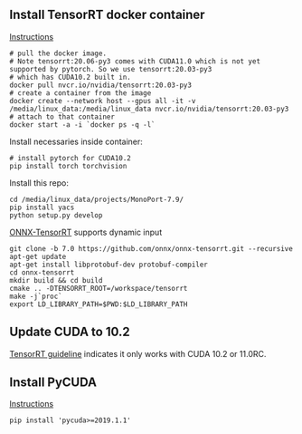 
## Install TensorRT docker container
[Instructions](https://docs.nvidia.com/deeplearning/tensorrt/container-release-notes/running.html)
```
# pull the docker image. 
# Note tensorrt:20.06-py3 comes with CUDA11.0 which is not yet supported by pytorch. So we use tensorrt:20.03-py3
# which has CUDA10.2 built in.
docker pull nvcr.io/nvidia/tensorrt:20.03-py3
# create a container from the image
docker create --network host --gpus all -it -v /media/linux_data:/media/linux_data nvcr.io/nvidia/tensorrt:20.03-py3
# attach to that container
docker start -a -i `docker ps -q -l`
```

Install necessaries inside container:
```
# install pytorch for CUDA10.2
pip install torch torchvision
```

Install this repo:
```
cd /media/linux_data/projects/MonoPort-7.9/
pip install yacs
python setup.py develop
```

[ONNX-TensorRT](https://github.com/onnx/onnx-tensorrt/tree/7.0) supports dynamic input
```
git clone -b 7.0 https://github.com/onnx/onnx-tensorrt.git --recursive
apt-get update
apt-get install libprotobuf-dev protobuf-compiler
cd onnx-tensorrt
mkdir build && cd build
cmake .. -DTENSORRT_ROOT=/workspace/tensorrt 
make -j`proc`
export LD_LIBRARY_PATH=$PWD:$LD_LIBRARY_PATH
```

<!-- Then install conda:
```
wget https://repo.anaconda.com/archive/Anaconda3-2019.10-Linux-x86_64.sh -P ./cache
chmod +x ./cache/Anaconda3-2019.10-Linux-x86_64.sh
sh ./cache/Anaconda3-2019.10-Linux-x86_64.sh
``` -->

<!-- Then install pytorch and some python libraries
```
source ~/.bashrc
conda install pytorch torchvision cudatoolkit=10.2 -c pytorch
conda install pandas lmdb IPython scipy Pillow numpy tqdm
conda install -c conda-forge jupyterlab
conda install -c conda-forge freeimage
pip install opencv-python
conda install -c conda-forge python-lmdb
``` -->

<!-- 
Then install tensorRT python tools
```
/opt/tensorrt/python/python_setup.sh
``` -->

## Update CUDA to 10.2
[TensorRT guideline](https://docs.nvidia.com/deeplearning/tensorrt/install-guide/index.html#overview) indicates it only works with CUDA 10.2 or 11.0RC.



## Install PyCUDA
[Instructions](https://docs.nvidia.com/deeplearning/tensorrt/install-guide/index.html#installing-pycuda)
```
pip install 'pycuda>=2019.1.1'
```